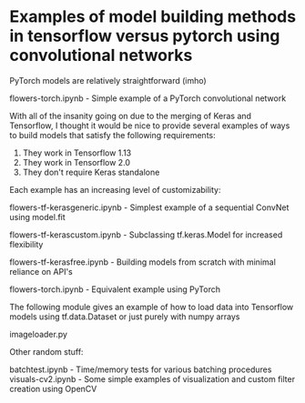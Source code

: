 # Examples of model building methods in tensorflow versus pytorch using convolutional networks

PyTorch models are relatively straightforward (imho)

flowers-torch.ipynb - Simple example of a PyTorch convolutional network

With all of the insanity going on due to the merging of Keras and Tensorflow, I thought it would be nice to provide several examples of ways to build models that satisfy the following requirements:

1) They work in Tensorflow 1.13
2) They work in Tensorflow 2.0
3) They don't require Keras standalone

Each example has an increasing level of customizability:

flowers-tf-kerasgeneric.ipynb - Simplest example of a sequential ConvNet using model.fit

flowers-tf-kerascustom.ipynb - Subclassing tf.keras.Model for increased flexibility

flowers-tf-kerasfree.ipynb - Building models from scratch with minimal reliance on API's

flowers-torch.ipynb - Equivalent example using PyTorch

The following module gives an example of how to load data into Tensorflow models using tf.data.Dataset or just purely with numpy arrays

imageloader.py

Other random stuff:

batchtest.ipynb - Time/memory tests for various batching procedures
visuals-cv2.ipynb - Some simple examples of visualization and custom filter creation using OpenCV
